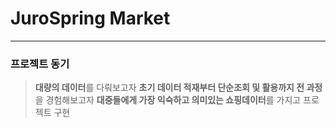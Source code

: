 # JuroSpring Market
------------
### 프로젝트 동기
> **대량의 데이터**를 다뤄보고자
> **초기 데이터 적재부터 단순조회 및 활용까지 전 과정**을 경험해보고자
> **대중들에게 가장 익숙하고 의미있는 쇼핑데이터**를 가지고 프로젝트 구현
